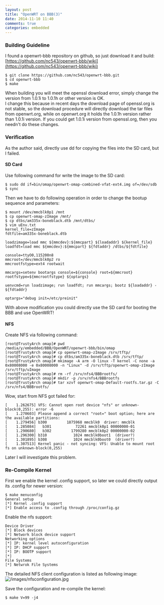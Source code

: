 ```yaml
---
layout: post
title: "OpenWRT on BBB(3)"
date: 2014-11-10 11:40
comments: true
categories: embedded
---
```

### Building Guideline
I found a openwrt-bbb  repository on github, so just download it and build:     
[https://github.com/nc543/openwrt-bbb/wiki](https://github.com/nc543/openwrt-bbb/wiki)     

```
$ git clone https://github.com/nc543/openwrt-bbb.git
$ cd openwrt-bbb
$ make

```
When building you will meet the openssl download error, simply change the version from 1.0.1i to 1.0.1h or other version is OK.     
I change this because in recent days the download page of openssl.org is not stable, so the download procedure will directly download the tar files from openwrt.org, while on openwrt.org it holds the 1.0.1h version rather than 1.0.1i version. If you could get 1.0.1i version from openssl.org, then you needn't do these changes.     
### Verification
As the author said, directly use dd for copying the files into the SD card, but I failed. 
#### SD Card
Use following command for write the image to the SD card:     

```
$ sudo dd if=bin/omap/openwrt-omap-combined-vfat-ext4.img of=/dev/sdb
$ sync

```
Then we have to do following operation in order to change the bootup sequence and parameters:    

```
$ mount /dev/mmcblk0p1 /mnt
$ cp openwrt-omap-zImage /mnt/
$ cp dtbs/am335x-boneblack.dtb /mnt/dtbs/
$ vim uEnv.txt
kernel_file=zImage
fdtfile=am335x-boneblack.dtb

loadzimage=load mmc ${mmcdev}:${mmcpart} ${loadaddr} ${kernel_file}
loadfdt=load mmc ${mmcdev}:${mmcpart} ${fdtaddr} /dtbs/${fdtfile}

console=ttyO0,115200n8
mmcroot=/dev/mmcblk0p2 ro
mmcrootfstype=ext4 rootwait

mmcargs=setenv bootargs console=${console} root=${mmcroot} rootfstype=${mmcrootfstype} ${optargs}

uenvcmd=run loadzimage; run loadfdt; run mmcargs; bootz ${loadaddr} - ${fdtaddr}

optargs="debug init=/etc/preinit"

```
With above modification you could directly use the SD card for booting the BBB and use OpenWRT!     
#### NFS
Create NFS via following command:    

```
[root@TrustyArch omap]# pwd
/media/y/embedded/BBB/OpenWRT/openwrt-bbb/bin/omap
[root@TrustyArch omap]# cp openwrt-omap-zImage /srv/tftp/
[root@TrustyArch omap]# cp dtbs/am335x-boneblack.dtb /srv/tftp/
[root@TrustyArch omap]# mkimage -A arm -O linux -T kernel -C none -a 0x80008000 -e 0x80008000 -n "Linux" -d /srv/tftp/openwrt-omap-zImage /srv/tftp/uImage
[root@TrustyArch omap]# rm -rf /srv/nfs4/BBBrootfs/
[root@TrustyArch omap]# mkdir -p /srv/nfs4/BBBrootfs
[root@TrustyArch omap]# tar xzvf openwrt-omap-Default-rootfs.tar.gz -C /srv/nfs4/BBBrootfs/

```
Wow, start from NFS got failed for:   

```
[    1.262675] VFS: Cannot open root device "nfs" or unknown-block(0,255): error -6
[    1.270603] Please append a correct "root=" boot option; here are the available partitions:
[    1.279456] b300         1875968 mmcblk0  driver: mmcblk
[    1.285084]   b301           72261 mmcblk0p1 00000000-01
[    1.290680]   b302         1799280 mmcblk0p2 00000000-02
[    1.296300] b310            1024 mmcblk0boot1  (driver?)
[    1.301895] b308            1024 mmcblk0boot0  (driver?)
[    1.307513] Kernel panic - not syncing: VFS: Unable to mount root fs on unknown-block(0,255)

```
Later I will investigate this problem.     

### Re-Compile Kernel
First we enable the kernel .config support, so later we could directly output its .config for newer version:     

```
$ make menuconfig
General setup
[*] Kernel .config support
[*] Enable access to .config through /proc/config.gz

```
Enable the nfs support:    

```
Device Driver
[*] Block devices
[*] Network block device support
Networking options
[*] IP: kernel level autoconfiguration
[*]	IP: DHCP support
[*]	IP: BOOTP support
[*]
File Systems
[*] Netwrok File Systems

```
The detailed NFS client configuration is listed as following image:    
![/images/nfsconfiguration.jpg](/images/nfsconfiguration.jpg)      


Save the configuration and re-compile the kernel:   

```
$ make V=99 -j4

```

